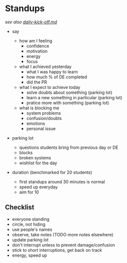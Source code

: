 
# Standups

*see also [daily-kick-off.md](daily-kick-off.md)*

- say
  - how am I feeling
    - confidence
    - motivation
    - energy
    - focus
  - what I achieved yesterday
    - what I was happy to learn
    - how much % of DE completed
    - did the PR
  - what I expect to achieve today
    - solve doubts about something (parking lot)
    - learn a new something in particular (parking lot)
    - pratice more with something (parking lot)
  - what is blocking me
    - system problems
    - confusion/doubts
    - emotions
    - personal issue

- parking lot
  - questions students bring from previous day or DE
  - blocks
  - broken systems
  - wishlist for the day

- duration (benchmarked for 20 students)
  - first standups around 30 minutes is normal
  - speed up everyday
  - aim for 10

## Checklist

- everyone standing
- circle, not hiding
- use people's names
- observe, take notes (TODO more notes elsewhere)
- update parking lot
- don't interrupt unless to prevent damage/confusion
- stick to short interruptions, get back on track
- energy, speed up


